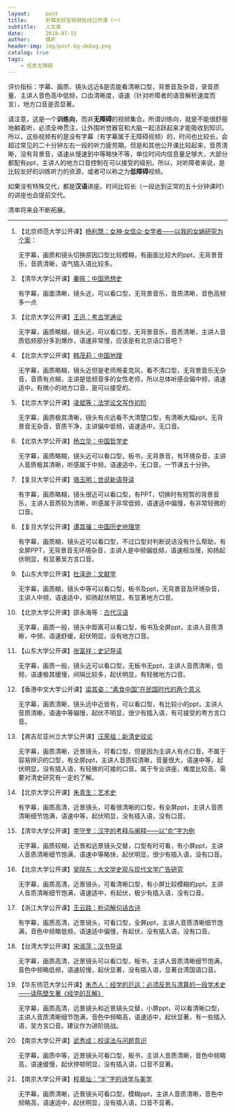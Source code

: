 ```yaml
---
layout:     post
title:      听障友好型视频在线公开课（一）
subtitle:   人文类
date:       2018-07-15
author:     慎庐
header-img: img/post-bg-debug.png
catalog: true
tags:
    - 信息无障碍
---
```


评价指标：字幕、画质、镜头远近&是否能看清晰口型，背景音及杂音，录音质量、主讲人音色高中低频，口齿清晰度，语速（针对听障者的语音解析速度而言），地方口音是否显著。

请注意，这是一个**训练向**，而非**无障碍**的视频集合。所谓训练向，就是不能很舒服地躺着听，必须全神贯注，让外围听觉器官和大脑一起活跃起来才能吸收到知识。所以，这些视频有的是没有字幕（有字幕属于无障碍视频）的，时间也比较长，会超过常见的二十分钟左右一段的听力疲劳期。但是和其他公开课比较起来，音质清晰，没有背景音，语速从慢速到中等略快不等，单位时间内信息量足够大，大部分都配有ppt，主讲人的地方口音控制在可以接受的级别。所以，对听障者来说，是比较友好的训练听力的资源，或者可以称之为**低障碍**视频。

如果没有特殊交代，都是**汉语**讲座。时间比较长（一段达到正常的五十分钟课时）的讲座也会提前交代。

清单将来会不断拓展。

------



1. 【北京师范大学公开课】[杨利慧：女神·女信众·女学者——以我的女娲研究为个案](https://www.bilibili.com/video/av8094576?p=2)：

   无字幕，画质和镜头切换原因口型比较模糊，有画面比较大的ppt，无背景音乐，音质清晰，语气插入语比较多。

   

2. 【清华大学公开课】[秦晖：中国思想史](https://www.bilibili.com/video/av7183298?from=search&seid=15158175792133353308)

   有字幕，画面清晰，镜头近，可以看口型，无背景音乐，音质清晰，音色高频多一点

   

3. 【北京大学公开课】[王迅：考古学通论](https://www.bilibili.com/video/av9511798?from=search&seid=2646690475612724647)

   无字幕，画质略糊，镜头近，可以看口型，无背景音乐，音质清晰，主讲人音质低频部分多到爆炸，语速非常慢，应该是有北京话口音吧？

   

4. 【北京大学公开课】[韩茂莉：中国地理](https://www.bilibili.com/video/av14126533?spm_id_from=333.338.__bofqi.13)

   无字幕，画质略糊，镜头近但是老师用麦克风，看不清口型，无背景音乐无杂音，音质有点糊，主讲是低频音多的女性老师，所以总体听感会偏中频，语速适中。有微小的地方口音，是可以接受的。

   

5. 【北京大学公开课】[凌斌等：法学论文写作初阶](https://www.bilibili.com/video/av10054201?spm_id_from=333.338.__bofqi.12)

   无字幕，画质极其清晰，镜头有点远看不大清楚口型，有清晰大幅ppt，无背景音无杂音，音质干净，主讲偏中低频，语速适中，无口音。

   

6. 【北京大学公开课】[杨立华：中国哲学史](https://www.bilibili.com/video/av16834940)

   无字幕，画质略糊，镜头近可以看口型，板书，无背景音，有环境杂音，主讲人音质极其清晰，听感属于中频，语速适中，无口音。一节课五十分钟。

   

7. 【复旦大学公开课】[骆玉明：世说新语导读](https://www.bilibili.com/video/av23500841)

   有字幕，画质略糊，镜头很近可以看口型，有PPT，切换时有短暂的背景音乐，主讲人音质较为清晰，听感属于非常低频，语速适中偏慢，有非常轻微的口音。

   

8. 【复旦大学公开课】[谭其骧：中国历史地理学](https://www.bilibili.com/video/av24239701)

   有字幕，画质糊，镜头近可以看口型，不过口型对判断说话没有什么帮助，有全屏PPT，无背景音无环境杂音，主讲人是中频偏低频，语速相当慢，抑扬起伏明显，有显著吴方言口音。

   

9. 【山东大学公开课】[杜泽逊：文献学](https://www.bilibili.com/video/av7091581?from=search&seid=13006167320540346460)

   无字幕，画质糊，镜头中等可以看口型，板书及ppt，无背景音及环境杂音，主讲人中频，语速适中，抑扬起伏明显，有显著地方口音。

   

10. 【北京大学公开课】邵永海等：[古代汉语](https://www.bilibili.com/video/av7111299?from=search&seid=9536331215441931806)

    无字幕，画质一般，镜头中距离可以看口型，板书及全屏ppt，主讲人音质清晰，中频，语速舒缓，起伏明显，没有地方口音。

    

11. 【山东大学公开课】[张富祥：史记导读](https://www.bilibili.com/video/av11805412?spm_id_from=333.338.__bofqi.47)

    无字幕，画质一般，镜头近可以看口型，无板书无ppt，主讲人音质清晰，低频，语速极其缓慢，间隔比较多，起伏明显，有轻微地方口音。

    

12. 【香港中文大学公开课】[梁其姿：“素食中国”在民国时代的两个意义](https://www.bilibili.com/video/av8469715?spm_id_from=333.338.__bofqi.19)

    无字幕，画质清晰，镜头远中近皆有，可以看口型，有比较小的ppt，主讲人音质清晰，语速中等偏慢，起伏不明显，很少有插入语，有可接受的粤方言口音。

    

13. 【弗吉尼亚州立大学公开课】[汪荣祖：新清史驳论](https://www.bilibili.com/video/av17200942?spm_id_from=333.338.__bofqi.16)

    无字幕，画质清晰，近景镜头，可看口型，但是因为主讲人有点口音，不属于容易辨识的口型，有全屏ppt，主讲人音质较清晰，音量很大，语速中等，起伏明显，没有插入语，有轻微的可接的口音。属于专业讲座，难度比较高，需要对清史研究有一定的了解。

    

14. 【北京大学公开课】[朱青生：艺术史](https://www.bilibili.com/video/av7532722?spm_id_from=333.338.__bofqi.25)

    有字幕，画质高清，近景镜头，可看很清晰的口型，有全屏ppt，主讲人音质清晰细节饱满，语速中等，起伏明显，没有插入语，没有口音。

    

15. 【清华大学公开课】[李守奎：汉字的考释与阐释——以“俞”字为例](https://www.bilibili.com/video/av26546245?from=search&seid=309738335106892728)

    无字幕，画质较糊，近景和远景镜头交替，口型有时可看，有小屏ppt，主讲人音质清晰细节饱满，语速中等略快，起伏明显，很少有插入语，没有口音。

    

16. 【北京大学公开课】[吴晓东：大文学史观与现代文学广告研究](https://www.bilibili.com/video/av26477159?from=search&seid=3718839451178359763)

    无字幕，画质高清，近景镜头，可看清晰口型，有小屏比较模糊的ppt，主讲人音质清晰细节饱满，语速适中，有起伏，极少有插入语，没有口音。

    

17. 【浙江大学公开课】[王云路：析词解句话古诗](https://www.bilibili.com/video/av17853552?from=search&seid=13307344732655769603)

    有字幕，画质高清，近景镜头，可看口型，全屏ppt，主讲人音质清晰细节饱满，音色中频略低频，语速适中偏慢，有起伏，没有插入语，没有口音。

    

18. 【台湾大学公开课】[宋淑萍：汉书导读](https://www.bilibili.com/video/av6282075?from=search&seid=10880925347579099231)

    无字幕，画质高清，近景镜头可以看口型，板书，主讲人音质清晰细节饱满，音色中频略低频，语速较慢，起伏显著，没有插入语，显著台湾国语口音。

    

19. 【华东师范大学公开课】[朱杰人：经学的厄运：必须反思与清算的一段学术史——读陈壁生著《经学的瓦解》](https://www.bilibili.com/video/av21655922)

    无字幕，画质高清，远景镜头和近景镜头交替，小屏ppt，可以看清晰口型，主讲人音质清晰细节饱满，音色中频略高，语速适中，起伏显著，有一些插入语，吴方言口音。建议作为进阶挑战。

    

20. 【南京大学公开课】[武秀成：校读法与问题意识](https://www.bilibili.com/video/av16872545)

    无字幕，画质中等，近景镜头可看口型，板书，主讲人音质清晰，音色中频略高，语速缓慢，起伏停顿明显，没有插入语，口音不显著。

    

21. 【南京大学公开课】[程章灿：“半”字的诗学与美学](https://www.bilibili.com/video/av16434797)

    无字幕，画质清晰，近景镜头可看口型，模糊ppt，主讲人音质清晰，音色中频略高，语速适中，起伏明显，没有插入语，口音不显著。


